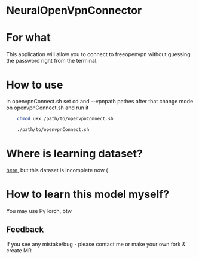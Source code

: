 # NeuralOpenVpnConnector

# For what
This application will allow you to connect to freeopenvpn without guessing the password right from the terminal.

# How to use
in openvpnConnect.sh set cd and --vpnpath pathes
after that change mode on openvpnConnect.sh and run it
```bash
    chmod u+x /path/to/openvpnConnect.sh
```
```bash
    ./path/to/openvpnConnect.sh
```

# Where is learning dataset?
[here](https://cloud.mail.ru/public/mvUE/o1RK1jdYN), but this dataset is incomplete now (

# How to learn this model myself?
You may use PyTorch, btw

## Feedback
If you see any mistake/bug - please contact me or make your own fork & create MR
